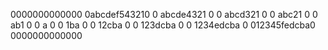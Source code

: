 0000000000000
0abcdef543210
0 abcde4321 0
0  abcd321  0
0   abc21   0
0    ab1    0
0     a     0
0    1ba    0
0   12cba   0
0  123dcba  0
0 1234edcba 0
012345fedcba0
0000000000000